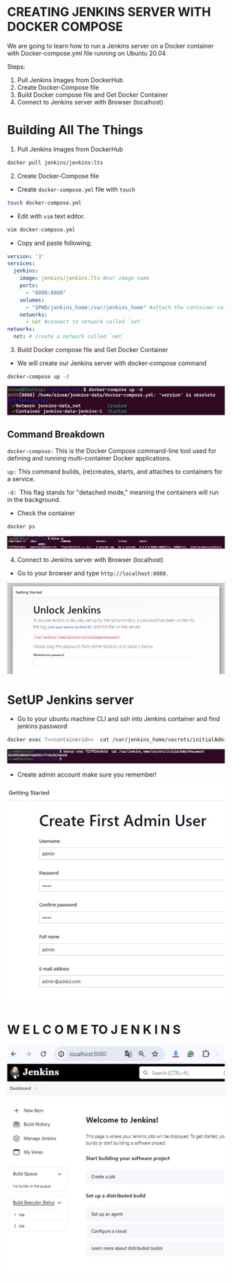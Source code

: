 # CREATING JENKINS SERVER WITH DOCKER COMPOSE 

We are going to learn how to run a Jenkins server on a Docker container with Docker-compose.yml file running on Ubuntu 20.04

Steps:
1. Pull Jenkins Images from DockerHub
2. Create Docker-Compose file
3. Build Docker compose file and Get Docker Container
4. Connect to Jenkins server with Browser (localhost)

# Building All The Things 
1. Pull Jenkins Images from DockerHub

```bash
docker pull jenkins/jenkins:lts
```

2. Create Docker-Compose file

- Create `docker-compose.yml` file with `touch`

```bash
touch docker-compose.yml
```

- Edit with `vim` text editor. 

```bash
vim docker-compose.yml
```
- Copy and paste following; 

```yml
version: '3'
services:
  jenkins:
    image: jenkins/jenkins:lts #our image name
    ports:
      - "8080:8080"
    volumes:
      - "$PWD/jenkins_home:/var/jenkins_home" #attach the container volume
    networks:
      - net #connect to network called `net`
networks:
  net: # create a network called `net`
```

3. Build Docker compose file and Get Docker Container

- We will create our Jenkins server with docker-compose command

```bash
docker-compose up -d
```
![](./images/docker-compose-up.jpg)


## Command Breakdown
`docker-compose:` This is the Docker Compose command-line tool used for defining and running multi-container Docker applications.


`up:` This command builds, (re)creates, starts, and attaches to containers for a service.


`-d: `This flag stands for "detached mode," meaning the containers will run in the background.


- Check the container 

```bash
docker ps
```

![](./images/docker%20ps.jpg)

4. Connect to Jenkins server with Browser (localhost)

- Go to your browser and type `http://localhost:8080.`

![](./images/j1.jpeg)

# SetUP Jenkins server

- Go to your ubuntu machine CLI and ssh into Jenkins container and find jenkins password


```bash
docker exec 7<<containerid>>  cat /var/jenkins_home/secrets/initialAdminPassword
```

![](./images/docker%20exec.jpg)

- Create admin account make sure you remember!

![](./images/j2.jpg)

# W E L C O M E    TO    J E N K I N S 

![](./images/j3.jpg)